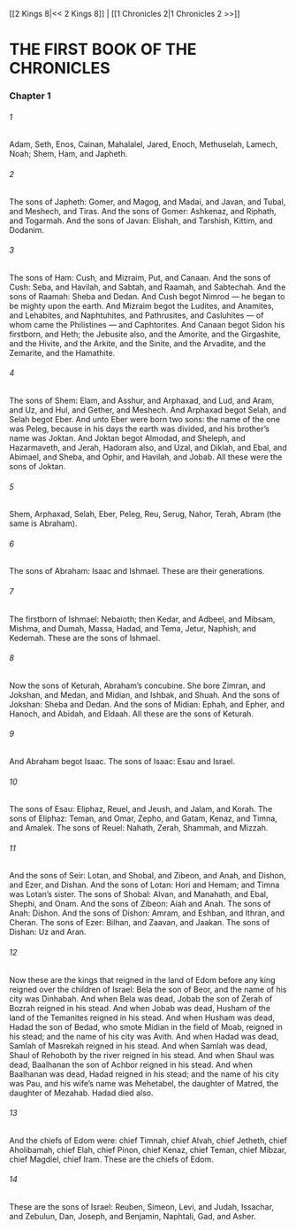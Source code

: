 [[2 Kings 8|<< 2 Kings 8]]  |  [[1 Chronicles 2|1 Chronicles 2 >>]]

# THE FIRST BOOK OF THE CHRONICLES
### Chapter 1
###### 1
Adam, Seth, Enos, Cainan, Mahalalel, Jared, Enoch, Methuselah, Lamech, Noah; Shem, Ham, and Japheth.

###### 2
The sons of Japheth: Gomer, and Magog, and Madai, and Javan, and Tubal, and Meshech, and Tiras. And the sons of Gomer: Ashkenaz, and Riphath, and Togarmah. And the sons of Javan: Elishah, and Tarshish, Kittim, and Dodanim.

###### 3
The sons of Ham: Cush, and Mizraim, Put, and Canaan. And the sons of Cush: Seba, and Havilah, and Sabtah, and Raamah, and Sabtechah. And the sons of Raamah: Sheba and Dedan. And Cush begot Nimrod — he began to be mighty upon the earth. And Mizraim begot the Ludites, and Anamites, and Lehabites, and Naphtuhites, and Pathrusites, and Casluhites — of whom came the Philistines — and Caphtorites. And Canaan begot Sidon his firstborn, and Heth; the Jebusite also, and the Amorite, and the Girgashite, and the Hivite, and the Arkite, and the Sinite, and the Arvadite, and the Zemarite, and the Hamathite.

###### 4
The sons of Shem: Elam, and Asshur, and Arphaxad, and Lud, and Aram, and Uz, and Hul, and Gether, and Meshech. And Arphaxad begot Selah, and Selah begot Eber. And unto Eber were born two sons: the name of the one was Peleg, because in his days the earth was divided, and his brother’s name was Joktan. And Joktan begot Almodad, and Sheleph, and Hazarmaveth, and Jerah, Hadoram also, and Uzal, and Diklah, and Ebal, and Abimael, and Sheba, and Ophir, and Havilah, and Jobab. All these were the sons of Joktan.

###### 5
Shem, Arphaxad, Selah, Eber, Peleg, Reu, Serug, Nahor, Terah, Abram (the same is Abraham).

###### 6
The sons of Abraham: Isaac and Ishmael. These are their generations.

###### 7
The firstborn of Ishmael: Nebaioth; then Kedar, and Adbeel, and Mibsam, Mishma, and Dumah, Massa, Hadad, and Tema, Jetur, Naphish, and Kedemah. These are the sons of Ishmael.

###### 8
Now the sons of Keturah, Abraham’s concubine. She bore Zimran, and Jokshan, and Medan, and Midian, and Ishbak, and Shuah. And the sons of Jokshan: Sheba and Dedan. And the sons of Midian: Ephah, and Epher, and Hanoch, and Abidah, and Eldaah. All these are the sons of Keturah.

###### 9
And Abraham begot Isaac. The sons of Isaac: Esau and Israel.

###### 10
The sons of Esau: Eliphaz, Reuel, and Jeush, and Jalam, and Korah. The sons of Eliphaz: Teman, and Omar, Zepho, and Gatam, Kenaz, and Timna, and Amalek. The sons of Reuel: Nahath, Zerah, Shammah, and Mizzah.

###### 11
And the sons of Seir: Lotan, and Shobal, and Zibeon, and Anah, and Dishon, and Ezer, and Dishan. And the sons of Lotan: Hori and Hemam; and Timna was Lotan’s sister. The sons of Shobal: Alvan, and Manahath, and Ebal, Shephi, and Onam. And the sons of Zibeon: Aiah and Anah. The sons of Anah: Dishon. And the sons of Dishon: Amram, and Eshban, and Ithran, and Cheran. The sons of Ezer: Bilhan, and Zaavan, and Jaakan. The sons of Dishan: Uz and Aran.

###### 12
Now these are the kings that reigned in the land of Edom before any king reigned over the children of Israel: Bela the son of Beor, and the name of his city was Dinhabah. And when Bela was dead, Jobab the son of Zerah of Bozrah reigned in his stead. And when Jobab was dead, Husham of the land of the Temanites reigned in his stead. And when Husham was dead, Hadad the son of Bedad, who smote Midian in the field of Moab, reigned in his stead; and the name of his city was Avith. And when Hadad was dead, Samlah of Masrekah reigned in his stead. And when Samlah was dead, Shaul of Rehoboth by the river reigned in his stead. And when Shaul was dead, Baalhanan the son of Achbor reigned in his stead. And when Baalhanan was dead, Hadad reigned in his stead; and the name of his city was Pau, and his wife’s name was Mehetabel, the daughter of Matred, the daughter of Mezahab. Hadad died also.

###### 13
And the chiefs of Edom were: chief Timnah, chief Alvah, chief Jetheth, chief Aholibamah, chief Elah, chief Pinon, chief Kenaz, chief Teman, chief Mibzar, chief Magdiel, chief Iram. These are the chiefs of Edom.

###### 14
These are the sons of Israel: Reuben, Simeon, Levi, and Judah, Issachar, and Zebulun, Dan, Joseph, and Benjamin, Naphtali, Gad, and Asher.